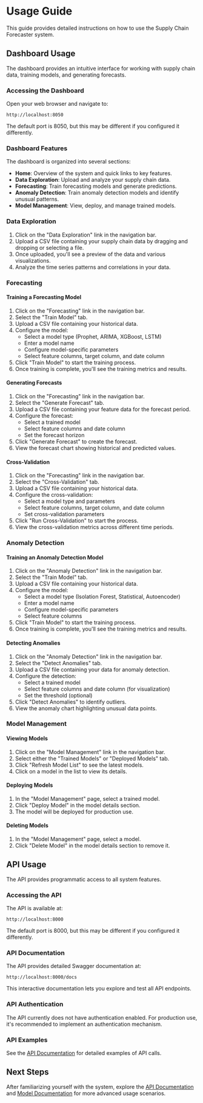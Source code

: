 # Usage Guide

This guide provides detailed instructions on how to use the Supply Chain Forecaster system.

## Dashboard Usage

The dashboard provides an intuitive interface for working with supply chain data, training models, and generating forecasts.

### Accessing the Dashboard

Open your web browser and navigate to:

```
http://localhost:8050
```

The default port is 8050, but this may be different if you configured it differently.

### Dashboard Features

The dashboard is organized into several sections:

- **Home**: Overview of the system and quick links to key features.
- **Data Exploration**: Upload and analyze your supply chain data.
- **Forecasting**: Train forecasting models and generate predictions.
- **Anomaly Detection**: Train anomaly detection models and identify unusual patterns.
- **Model Management**: View, deploy, and manage trained models.

### Data Exploration

1. Click on the "Data Exploration" link in the navigation bar.
2. Upload a CSV file containing your supply chain data by dragging and dropping or selecting a file.
3. Once uploaded, you'll see a preview of the data and various visualizations.
4. Analyze the time series patterns and correlations in your data.

### Forecasting

#### Training a Forecasting Model

1. Click on the "Forecasting" link in the navigation bar.
2. Select the "Train Model" tab.
3. Upload a CSV file containing your historical data.
4. Configure the model:
   - Select a model type (Prophet, ARIMA, XGBoost, LSTM)
   - Enter a model name
   - Configure model-specific parameters
   - Select feature columns, target column, and date column
5. Click "Train Model" to start the training process.
6. Once training is complete, you'll see the training metrics and results.

#### Generating Forecasts

1. Click on the "Forecasting" link in the navigation bar.
2. Select the "Generate Forecast" tab.
3. Upload a CSV file containing your feature data for the forecast period.
4. Configure the forecast:
   - Select a trained model
   - Select feature columns and date column
   - Set the forecast horizon
5. Click "Generate Forecast" to create the forecast.
6. View the forecast chart showing historical and predicted values.

#### Cross-Validation

1. Click on the "Forecasting" link in the navigation bar.
2. Select the "Cross-Validation" tab.
3. Upload a CSV file containing your historical data.
4. Configure the cross-validation:
   - Select a model type and parameters
   - Select feature columns, target column, and date column
   - Set cross-validation parameters
5. Click "Run Cross-Validation" to start the process.
6. View the cross-validation metrics across different time periods.

### Anomaly Detection

#### Training an Anomaly Detection Model

1. Click on the "Anomaly Detection" link in the navigation bar.
2. Select the "Train Model" tab.
3. Upload a CSV file containing your historical data.
4. Configure the model:
   - Select a model type (Isolation Forest, Statistical, Autoencoder)
   - Enter a model name
   - Configure model-specific parameters
   - Select feature columns
5. Click "Train Model" to start the training process.
6. Once training is complete, you'll see the training metrics and results.

#### Detecting Anomalies

1. Click on the "Anomaly Detection" link in the navigation bar.
2. Select the "Detect Anomalies" tab.
3. Upload a CSV file containing your data for anomaly detection.
4. Configure the detection:
   - Select a trained model
   - Select feature columns and date column (for visualization)
   - Set the threshold (optional)
5. Click "Detect Anomalies" to identify outliers.
6. View the anomaly chart highlighting unusual data points.

### Model Management

#### Viewing Models

1. Click on the "Model Management" link in the navigation bar.
2. Select either the "Trained Models" or "Deployed Models" tab.
3. Click "Refresh Model List" to see the latest models.
4. Click on a model in the list to view its details.

#### Deploying Models

1. In the "Model Management" page, select a trained model.
2. Click "Deploy Model" in the model details section.
3. The model will be deployed for production use.

#### Deleting Models

1. In the "Model Management" page, select a model.
2. Click "Delete Model" in the model details section to remove it.

## API Usage

The API provides programmatic access to all system features.

### Accessing the API

The API is available at:

```
http://localhost:8000
```

The default port is 8000, but this may be different if you configured it differently.

### API Documentation

The API provides detailed Swagger documentation at:

```
http://localhost:8000/docs
```

This interactive documentation lets you explore and test all API endpoints.

### API Authentication

The API currently does not have authentication enabled. For production use, it's recommended to implement an authentication mechanism.

### API Examples

See the [API Documentation](../api/api.md) for detailed examples of API calls.

## Next Steps

After familiarizing yourself with the system, explore the [API Documentation](../api/api.md) and [Model Documentation](../models/models.md) for more advanced usage scenarios.